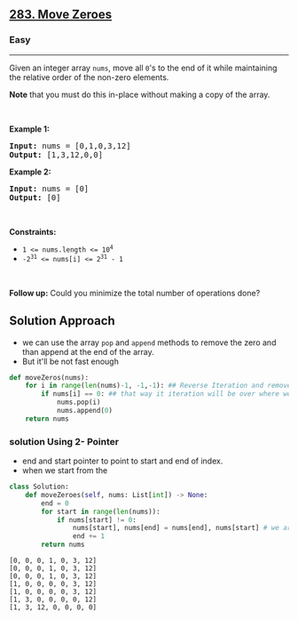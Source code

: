 <h2><a href="https://leetcode.com/problems/move-zeroes">283. Move Zeroes</a></h2><h3>Easy</h3><hr><p>Given an integer array <code>nums</code>, move all <code>0</code>&#39;s to the end of it while maintaining the relative order of the non-zero elements.</p>

<p><strong>Note</strong> that you must do this in-place without making a copy of the array.</p>

<p>&nbsp;</p>
<p><strong class="example">Example 1:</strong></p>
<pre><strong>Input:</strong> nums = [0,1,0,3,12]
<strong>Output:</strong> [1,3,12,0,0]
</pre><p><strong class="example">Example 2:</strong></p>
<pre><strong>Input:</strong> nums = [0]
<strong>Output:</strong> [0]
</pre>
<p>&nbsp;</p>
<p><strong>Constraints:</strong></p>

<ul>
	<li><code>1 &lt;= nums.length &lt;= 10<sup>4</sup></code></li>
	<li><code>-2<sup>31</sup> &lt;= nums[i] &lt;= 2<sup>31</sup> - 1</code></li>
</ul>

<p>&nbsp;</p>
<strong>Follow up:</strong> Could you minimize the total number of operations done?

## Solution Approach 

* we can use the array `pop` and `append` methods to remove the zero and than append at the end of the array. 
* But it'll be not fast enough 

```python
def moveZeros(nums):
    for i in range(len(nums)-1, -1,-1): ## Reverse Iteration and remove the zero and append the zero at the end 
        if nums[i] == 0: ## that way it iteration will be over where we appended the element 
            nums.pop(i)
            nums.append(0)
    return nums
```

### solution Using 2- Pointer 

* end and start pointer to point to start and end of index. 
* when we start from the 

```python
class Solution:
    def moveZeroes(self, nums: List[int]) -> None:
        end = 0
        for start in range(len(nums)):
            if nums[start] != 0:
                nums[start], nums[end] = nums[end], nums[start] # we are shifting the non zero to the left side and zeros to the right side
                end += 1
        return nums
```

```
[0, 0, 0, 1, 0, 3, 12]
[0, 0, 0, 1, 0, 3, 12]
[0, 0, 0, 1, 0, 3, 12]
[1, 0, 0, 0, 0, 3, 12]
[1, 0, 0, 0, 0, 3, 12]
[1, 3, 0, 0, 0, 0, 12]
[1, 3, 12, 0, 0, 0, 0]
```
